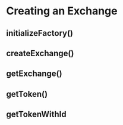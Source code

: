 # Creating an Exchange

## initializeFactory\(\)

## createExchange\(\)

## getExchange\(\)

## getToken\(\)

## getTokenWithId





